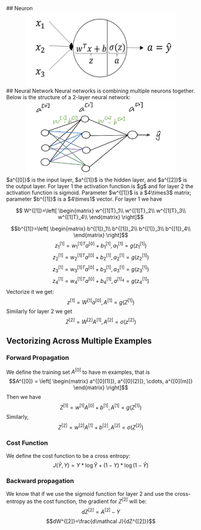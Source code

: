 <head>
    <script src="https://cdn.mathjax.org/mathjax/latest/MathJax.js?config=TeX-AMS-MML_HTMLorMML" type="text/javascript"></script>
    <script type="text/x-mathjax-config">
        MathJax.Hub.Config({
            tex2jax: {
            skipTags: ['script', 'noscript', 'style', 'textarea', 'pre'],
            inlineMath: [['$','$']]
            }
        });
    </script>
</head>
## Neuron
<div align="center">
<img width="400" height="200" src="https://raw.githubusercontent.com/SharynHu/picBed/master/65E72571-A911-4B44-8ED5-CC45183AC035.png"/>
</div>
## Neural Network
Neural networks is combining multiple neurons together.
Below is the structure of a 2-layer neural network:
<div align="center">
<img width="400" height="200" src="https://raw.githubusercontent.com/SharynHu/picBed/master/B27A7ABB-D0F1-4953-93B2-8342635D7177.png"></img>
</div>
$a^{[0]}$ is the input layer, $a^{[1]}$ is the hidden layer, and $a^{[2]}$ is the output layer. For layer 1 the activation function is $g$ and for layer 2 the activation function is sigmoid. Parameter $w^{[1]}$ is a $4\times3$ matrix; parameter $b^{[1]}$ is a $4\times1$ vector.
For layer 1 we have

$$ W^{[1]}=\left[
\begin{matrix}
w^{[1]T}_1\\
w^{[1]T}_2\\
w^{[1]T}_3\\
w^{[1]T}_4\\
\end{matrix}
\right]$$

$$b^{[1]}=\left[
\begin{matrix}
b^{[1]}_1\\
b^{[1]}_2\\
b^{[1]}_3\\
b^{[1]}_4\\
\end{matrix}
\right]$$
$$z^{[1]}_1 = w^{[1]T}_1a^{[0]}+b^{[1]}_1, a^{[1]}_1=g(z^{[1]}_1)$$
$$z^{[1]}_2 = w^{[1]T}_2a^{[0]}+b^{[1]}_2, a^{[1]}_2=g(z^{[1]}_2)$$
$$z^{[1]}_3 = w^{[1]T}_3a^{[0]}+b^{[1]}_3, a^{[1]}_3=g(z^{[1]}_3)$$
$$z^{[1]}_4 = w^{[1]T}_4a^{[0]}+b^{[1]}_4, a^{[1]_4}=g(z^{[1]}_4)$$
Vectorize it we get:
$$z^{[1]}=W^{[1]}a^{[0]}, A^{[1]}=g(Z^{[1]})$$
Similarly for layer 2 we get
$$Z^{[2]}=W^{[2]}A^{[1]}, A^{[2]}=\sigma(z^{[2]})$$

## Vectorizing Across Multiple Examples
### Forward  Propagation
We define the training set $A^{[0]}$ to have m examples, that is
$$A^{[0]} = \left[
\begin{matrix}
a^{[0](1)]}, a^{[0](2)]}, \cdots, a^{[0](m)]}
\end{matrix}
\right]$$
Then we have 
$$Z^{[1]}=w^{[1]}A^{[0]}+b^{[1]}, A^{[1]}=g(Z^{[1]})$$
Similarly, 
$$Z^{[2]}=w^{[2]}A^{[1]}+b^{[2]}, A^{[2]}=\sigma(Z^{[2]})$$
### Cost Function
We define the cost function to be a cross entropy:
$$J(\hat Y, Y) = Y*\log\hat Y+(1-Y)*\log(1-\hat Y)$$

### Backward propagation
We know that if we use the sigmoid function for layer 2 and use the cross-entropy as the cost function, the gradient for $Z^{[2]}$ will be:
$$dZ^{[2]}=A^{[2]}-Y$$
$$dW^{[2]}=\frac{d\mathcal J}{dZ^{[2]}}$$
